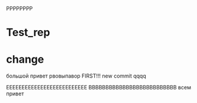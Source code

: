 РРРРРРРР
# Test_rep
# change
большой привет
рвовыпавор
FIRST!!!
new commit
qqqq

EEEEEEEEEEEEEEEEEEEEEEEEEE
BBBBBBBBBBBBBBBBBBBBBBBBBB
всем привет

